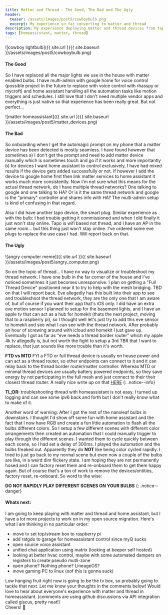 ```yaml
---
title: Matter and Thread - The Good, The Bad and The Ugly
header:
  teaser: /assets/images/post5/cowboybulb.png
  excerpt: My experience so far converting to matter and thread 
description: My experience deploying matter and thread devices from tapo, nanoleaf, eve and others into home assistant yellow
tags: [homeassistant, matter, thread]
---
```

![cowboy lightbulb]({{ site.url }}{{ site.baseurl }}/assets/images/post5/cowboybulb.png)  

#### The Good  
So I have replaced all the major lights we use in the house with matter enabled bulbs.  I have multi-admin with google home for voice control (possible project in the future to replace with voice control with rhasspy or mycroft) and home assistant handling all the automation tasks like motion triggers and schedules. I still love that I don't need multiple vendor apps and everything is just native so that experience has been really great.  But not perfect...  

![matter homeassistant]({{ site.url }}{{ site.baseurl }}/assets/images/post5/matter_devices.png)

#### The Bad  
So onboarding when I get the automagic prompt on my phone that a matter device has been detected is mostly seamless.  I have found however that sometimes a) I don't get the prompt and need to add matter device manually which is sometimes touch and go if it works and more importantly b) for devices I want home assistant to control exclusively, I have had mixed results if the device gets added successfully or not.  If however I add the device to google home first then link matter services to home assistant it works much more consistently.  Now I'm not sure what this means for the actual thread network, do I have multiple thread networks? One talking to google and one talking to HA? Or is it the same thread network and google is the "primary" controller and shares info with HA? The multi-admin setup is kind of confusing in that regard.  

Also I did have another tapo device, the smart plug.  Similar experience as with the bulb:  I had trouble getting it commissioned and when I did finally it just won't stay online.  Tapo is wifi based not thread, and I have an AP in the same room... but this thing just won't stay online.  I've ordered some eve plugs to replace the use case I had. Will report back on that.  

#### The Ugly

![angry computer meme]({{ site.url }}{{ site.baseurl }}/assets/images/post5/angry_computer.png)  

So on the topic of thread... I have no way to visualize or troubleshoot my thread network.  I have one bulb in the far corner of the house and I've noticed sometimes it just becomes unresponsive.  I plan on getting a "Full Thread Device" positioned near it to try to help with the mesh bridging.  TBD on that I will report back.  Eve allegedly has this built into their app to see and troubleshoot the thread network, they are the only one that I am aware of, but of course if you want their app that's iOS only.  I did have an extra eve motion sensor I planned to setup for the basement lights, and I have an apple tv that can act as a hub for homekit (thats the next project, moving that to a raspberry pi), so I thought well let's just try to add this eve sensor to homekit and see what I can see with the thread network.  After probably an hour of screwing around with icloud and homekit I just gave up.  Eventually I got as far as "eve needs a thread border router" which my apple 4k tv allegedly is, but not worth the fight to setup a 3rd TBR that I want to replace, that just sounds like more trouble than it's worth.   

**FTD vs MTD** FYI a FTD or full thread device is usually on house power and can act as a thread router, so other endpoints can connect to it and it can relay back to the thread border router/matter controller.  Whereas MTD or minimal thread devices are usually battery powered endpoints, so they save energy by not participating in the full mesh and just connect to their their closest thread router.  A really nice write up on that [HERE](https://www.nordicsemi.com/Products/Thread/What-is-Thread)
{: .notice--info}  

**TL;DR:**  troubleshooting thread with homeassistant is not easy.  I turned up logging and can see some ipv6 back and forth but I don't really know what to make of it.  

Another word of warning:  After I got the rest of the nanoleaf bulbs in downstairs.  I thought I'd show off some fun with home assistant and the fact that I now have RGB and create a fun little automation to flash all the bulbs different colors.  So I setup a few different scenes with different color arrangements then created an automation that I could manually trigger to play through the different scenes.  I wanted them to cycle quickly between each scene, so I had set a delay of 300ms.  I played the automation and the bulbs freaked out.  Apparently they do **NOT** like being color cycled rapidly.  I tried to just go back to my normal scene but even now a couple of the bulbs are like, in a weird dim flickery state.  I am hoping they are not permanently hosed and I can factory reset them and re-onboard them to get them happy again.  But of course that's a ton of work to remove the devices/entities, factory reset, re-onboard.  So word to the wise: 

**DO NOT RAPIDLY PLAY DIFFERENT SCENES ON YOUR BULBS**
{: .notice--danger}

#### Whats next:  
I am going to keep playing with matter and thread and home assistant, but I have a lot more projects to work on in my open source migration.  Here's what I am thinking in no particular order:  
- move tv set top/stream box to raspberry pi
- add ratgdo to garage for homeassistant control since myQ sucks
- open source voice assistant
- unified chat application using matrix (looking at beeper self hosted)
- looking at better hvac control, maybe with some automated dampers on registers to create pseudo mutli-zone
- open phone? Nothing phone? LineageOS? 
- move gaming PC to linux (oof this is gonna suck)

Low hanging fruit right now is going to be the tv box, so probably going to tackle that next.  Let me know your thoughts in the comments below! Would love to hear about everyone's experience with matter and thread in homeassistant.  (comments are using github discussions via API integration called giscus, pretty neat!)  
Cheers!  🍻 




